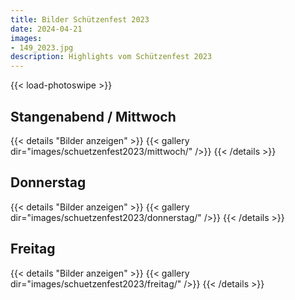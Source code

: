 ```yaml
---
title: Bilder Schützenfest 2023
date: 2024-04-21
images: 
- 149_2023.jpg
description: Highlights vom Schützenfest 2023
---
```


{{< load-photoswipe >}}

## Stangenabend / Mittwoch
{{< details "Bilder anzeigen" >}}
{{< gallery dir="images/schuetzenfest2023/mittwoch/" />}}
{{< /details >}}

## Donnerstag
{{< details "Bilder anzeigen" >}}
{{< gallery dir="images/schuetzenfest2023/donnerstag/" />}}
{{< /details >}}

## Freitag
{{< details "Bilder anzeigen" >}}
{{< gallery dir="images/schuetzenfest2023/freitag/" />}}
{{< /details >}}
